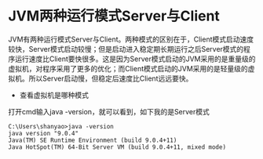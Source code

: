 # JVM两种运行模式Server与Client

JVM有两种运行模式Server与Client。两种模式的区别在于，Client模式启动速度较快，Server模式启动较慢；但是启动进入稳定期长期运行之后Server模式的程序运行速度比Client要快很多。这是因为Server模式启动的JVM采用的是重量级的虚拟机，对程序采用了更多的优化；而Client模式启动的JVM采用的是轻量级的虚拟机。所以Server启动慢，但稳定后速度比Client远远要快。

* 查看虚拟机是哪种模式

打开cmd输入java -version，就可以看到，如下我的是Server模式

	C:\Users\shanyao>java -version
	java version "9.0.4"
	Java(TM) SE Runtime Environment (build 9.0.4+11)
	Java HotSpot(TM) 64-Bit Server VM (build 9.0.4+11, mixed mode)
